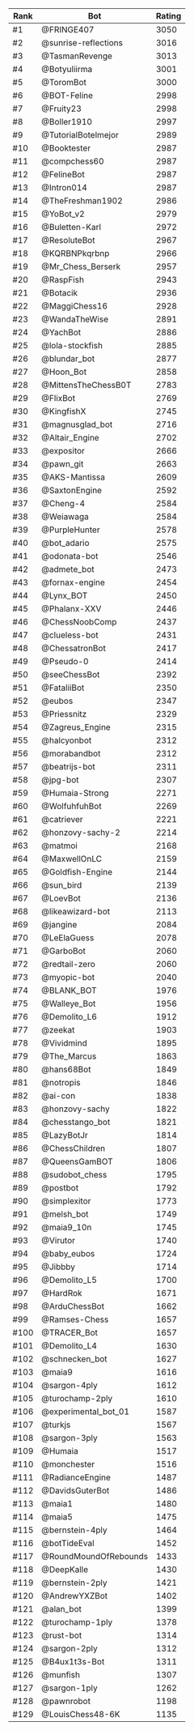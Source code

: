 Rank|Bot|Rating
---|---|---
#1|@FRINGE407|3050
#2|@sunrise-reflections|3016
#3|@TasmanRevenge|3013
#4|@Botyuliirma|3001
#5|@ToromBot|3000
#6|@BOT-Feline|2998
#7|@Fruity23|2998
#8|@Boller1910|2997
#9|@TutorialBotelmejor|2989
#10|@Booktester|2987
#11|@compchess60|2987
#12|@FelineBot|2987
#13|@Intron014|2987
#14|@TheFreshman1902|2986
#15|@YoBot_v2|2979
#16|@Buletten-Karl|2972
#17|@ResoluteBot|2967
#18|@KQRBNPkqrbnp|2966
#19|@Mr_Chess_Berserk|2957
#20|@RaspFish|2943
#21|@Botacik|2936
#22|@MaggiChess16|2928
#23|@WandaTheWise|2891
#24|@YachBot|2886
#25|@lola-stockfish|2885
#26|@blundar_bot|2877
#27|@Hoon_Bot|2858
#28|@MittensTheChessB0T|2783
#29|@FlixBot|2769
#30|@KingfishX|2745
#31|@magnusglad_bot|2716
#32|@Altair_Engine|2702
#33|@expositor|2666
#34|@pawn_git|2663
#35|@AKS-Mantissa|2609
#36|@SaxtonEngine|2592
#37|@Cheng-4|2584
#38|@Weiawaga|2584
#39|@PurpleHunter|2578
#40|@bot_adario|2575
#41|@odonata-bot|2546
#42|@admete_bot|2473
#43|@fornax-engine|2454
#44|@Lynx_BOT|2450
#45|@Phalanx-XXV|2446
#46|@ChessNoobComp|2437
#47|@clueless-bot|2431
#48|@ChessatronBot|2417
#49|@Pseudo-0|2414
#50|@seeChessBot|2392
#51|@FataliiBot|2350
#52|@eubos|2347
#53|@Priessnitz|2329
#54|@Zagreus_Engine|2315
#55|@halcyonbot|2312
#56|@morabandbot|2312
#57|@beatrijs-bot|2311
#58|@jpg-bot|2307
#59|@Humaia-Strong|2271
#60|@WolfuhfuhBot|2269
#61|@catriever|2221
#62|@honzovy-sachy-2|2214
#63|@matmoi|2168
#64|@MaxwellOnLC|2159
#65|@Goldfish-Engine|2144
#66|@sun_bird|2139
#67|@LoevBot|2136
#68|@likeawizard-bot|2113
#69|@jangine|2084
#70|@LeElaGuess|2078
#71|@GarboBot|2060
#72|@redtail-zero|2060
#73|@myopic-bot|2040
#74|@BLANK_BOT|1976
#75|@Walleye_Bot|1956
#76|@Demolito_L6|1912
#77|@zeekat|1903
#78|@Vividmind|1895
#79|@The_Marcus|1863
#80|@hans68Bot|1849
#81|@notropis|1846
#82|@ai-con|1838
#83|@honzovy-sachy|1822
#84|@chesstango_bot|1821
#85|@LazyBotJr|1814
#86|@ChessChildren|1807
#87|@QueensGamBOT|1806
#88|@sudobot_chess|1795
#89|@postbot|1792
#90|@simplexitor|1773
#91|@melsh_bot|1749
#92|@maia9_10n|1745
#93|@Virutor|1740
#94|@baby_eubos|1724
#95|@Jibbby|1714
#96|@Demolito_L5|1700
#97|@HardRok|1671
#98|@ArduChessBot|1662
#99|@Ramses-Chess|1657
#100|@TRACER_Bot|1657
#101|@Demolito_L4|1630
#102|@schnecken_bot|1627
#103|@maia9|1616
#104|@sargon-4ply|1612
#105|@turochamp-2ply|1610
#106|@experimental_bot_01|1587
#107|@turkjs|1567
#108|@sargon-3ply|1563
#109|@Humaia|1517
#110|@monchester|1516
#111|@RadianceEngine|1487
#112|@DavidsGuterBot|1486
#113|@maia1|1480
#114|@maia5|1475
#115|@bernstein-4ply|1464
#116|@botTideEval|1452
#117|@RoundMoundOfRebounds|1433
#118|@DeepKalle|1430
#119|@bernstein-2ply|1421
#120|@AndrewYXZBot|1402
#121|@alan_bot|1399
#122|@turochamp-1ply|1378
#123|@rust-bot|1314
#124|@sargon-2ply|1312
#125|@B4ux1t3s-Bot|1311
#126|@munfish|1307
#127|@sargon-1ply|1262
#128|@pawnrobot|1198
#129|@LouisChess48-6K|1135
